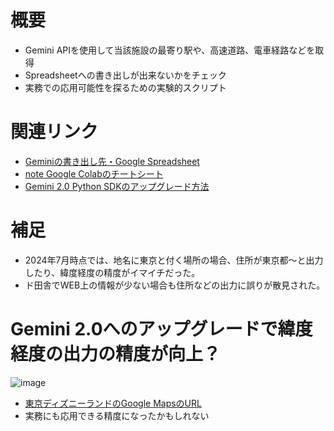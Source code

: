 # 概要
- Gemini APIを使用して当該施設の最寄り駅や、高速道路、電車経路などを取得
- Spreadsheetへの書き出しが出来ないかをチェック
- 実務での応用可能性を探るための実験的スクリプト

# 関連リンク
- [Geminiの書き出し先・Google Spreadsheet](https://docs.google.com/spreadsheets/d/1GgazOc_oCEfbLaIj254TpGJrKBNxQc_0IpLC25L78rs/edit?gid=0#gid=0)
- [note Google Colabのチートシート](https://note.com/nepia_infinity/n/n71df2c1c99b2)
- [Gemini 2.0 Python SDKのアップグレード方法](https://ai.google.dev/gemini-api/docs/migrate?hl=ja&_gl=1*8mvw7x*_up*MQ..*_ga*OTk1MTkzNzcwLjE3Mzk4NzgxOTQ.*_ga_P1DBVKWT6V*MTczOTg3ODE5My4xLjAuMTczOTg3ODE5My4wLjAuMTcwNjc0NzQyOQ..)

# 補足
- 2024年7月時点では、地名に東京と付く場所の場合、住所が東京都～と出力したり、緯度経度の精度がイマイチだった。
- ド田舎でWEB上の情報が少ない場合も住所などの出力に誤りが散見された。　

# Gemini 2.0へのアップグレードで緯度経度の出力の精度が向上？
![image](https://github.com/user-attachments/assets/0b3a44b9-6b65-48c3-ba9a-958be6abfd09)

- [東京ディズニーランドのGoogle MapsのURL](https://www.google.com/maps/search/%E6%9D%B1%E4%BA%AC%E3%83%87%E3%82%A3%E3%82%BA%E3%83%8B%E3%83%BC%E3%83%A9%E3%83%B3%E3%83%89/@35.632897,139.880387,15z?hl=ja)
- 実務にも応用できる精度になったかもしれない

